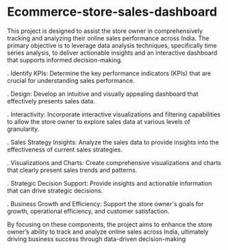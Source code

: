 # Ecommerce-store-sales-dashboard
This project is designed to assist the store owner in comprehensively tracking and analyzing their online sales performance across India. The primary objective is to leverage data analysis techniques, specifically time series analysis, to deliver actionable insights and an interactive dashboard that supports informed decision-making.


. Identify KPIs: Determine the key performance indicators (KPIs) that are crucial for understanding sales performance.

. Design: Develop an intuitive and visually appealing dashboard that effectively presents sales data.

. Interactivity: Incorporate interactive visualizations and filtering capabilities to allow the store owner to explore sales data at various levels of granularity.

. Sales Strategy Insights: Analyze the sales data to provide insights into the effectiveness of current sales strategies.

. Visualizations and Charts: Create comprehensive visualizations and charts that clearly present sales trends and patterns.

. Strategic Decision Support: Provide insights and actionable information that can drive strategic decisions.

. Business Growth and Efficiency: Support the store owner's goals for growth, operational efficiency, and customer satisfaction.

By focusing on these components, the project aims to enhance the store owner’s ability to track and analyze online sales across India, ultimately driving business success through data-driven decision-making
